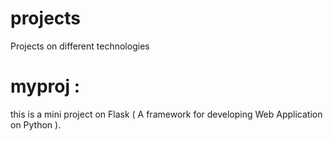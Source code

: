 # projects
Projects on different technologies

# myproj :
this is a mini project on Flask ( A framework for developing Web Application on Python ).
